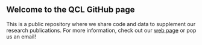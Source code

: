 ## Welcome to the QCL GitHub page

This is a public repository where we share code and data to supplement our research publications. For more information, check out our [web page](http://www.physics.usyd.edu.au/~mbiercuk/QCL@Sydney.html) or pop us an email!

